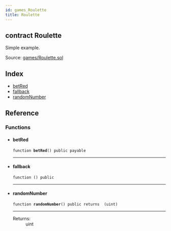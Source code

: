 ```yaml
---
id: games_Roulette
title: Roulette
---
```


<div class="contract-doc"><div class="contract"><h2 class="contract-header"><span class="contract-kind">contract</span> Roulette</h2><p class="description">Simple example.</p><div class="source">Source: <a href="https://github.com/FriendlyUser/solidity-smart-contracts.git//blob/v0.1.0/contracts/games/Roulette.sol" target="_blank">games/Roulette.sol</a></div></div><div class="index"><h2>Index</h2><ul><li><a href="games_Roulette.html#betRed">betRed</a></li><li><a href="games_Roulette.html#">fallback</a></li><li><a href="games_Roulette.html#randomNumber">randomNumber</a></li></ul></div><div class="reference"><h2>Reference</h2><div class="functions"><h3>Functions</h3><ul><li><div class="item function"><span id="betRed" class="anchor-marker"></span><h4 class="name">betRed</h4><div class="body"><code class="signature">function <strong>betRed</strong><span>() </span><span>public </span><span>payable </span></code><hr/></div></div></li><li><div class="item function"><span id="fallback" class="anchor-marker"></span><h4 class="name">fallback</h4><div class="body"><code class="signature">function <strong></strong><span>() </span><span>public </span></code><hr/></div></div></li><li><div class="item function"><span id="randomNumber" class="anchor-marker"></span><h4 class="name">randomNumber</h4><div class="body"><code class="signature">function <strong>randomNumber</strong><span>() </span><span>public </span><span>returns  (uint) </span></code><hr/><dl><dt><span class="label-return">Returns:</span></dt><dd>uint</dd></dl></div></div></li></ul></div></div></div>
